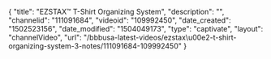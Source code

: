 {
    "title": "EZSTAX&trade;  T-Shirt Organizing System",
    "description": "",
    "channelid": "111091684",
    "videoid": "109992450",
    "date_created": "1502523156",
    "date_modified": "1504049173",
    "type": "captivate",
    "layout": "channelVideo",
    "url": "\/bbbusa-latest-videos\/ezstax\u00e2-t-shirt-organizing-system-3-notes\/111091684-109992450"
}